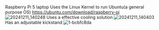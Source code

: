 Raspberry Pi 5 laptop
Uses the Linux Kernel to run Ubuntu(a general purpose OS)
https://ubuntu.com/download/raspberry-pi
![20241211_140248](https://github.com/user-attachments/assets/7119d246-2364-44e5-b7c6-3d1c2f33904a)
Uses a effective cooling solution
![20241211_140403](https://github.com/user-attachments/assets/8fd995b7-2b95-4c41-af34-790539be88f7)
Has an adjustable kickstand
![1-bcbfc8da](https://github.com/user-attachments/assets/e0bb5bf5-bdd3-4b2c-bda9-4311cff08dba)
